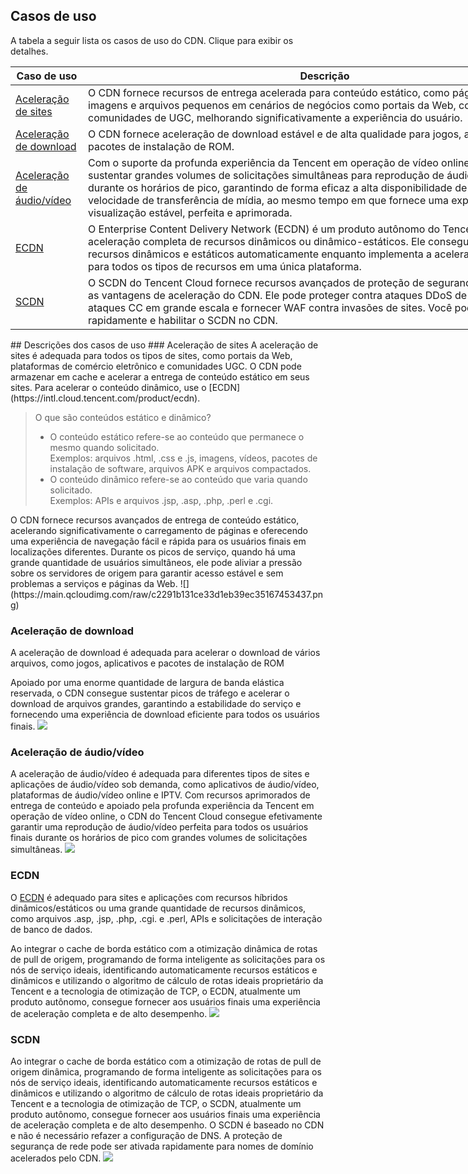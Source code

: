 ## Casos de uso
A tabela a seguir lista os casos de uso do CDN. Clique para exibir os detalhes.

<table  style="width:890">
<thead>
	<tr>
		<th scope="col" style="width: 100px;">Caso de uso</th>
		<th scope="col">Descrição</th>
	</tr>
</thead>
<tbody>
	<tr>
	<td><a href = "#m1">Aceleração de sites</a></td>
		<td >O CDN fornece recursos de entrega acelerada para conteúdo estático, como páginas da web, imagens e arquivos pequenos em cenários de negócios como portais da Web, comércio eletrônico e comunidades de UGC, melhorando significativamente a experiência do usuário. </td>
	</tr>
	<tr>
		<td><a href = "#m2">Aceleração de download</a></td>
		<td >O CDN fornece aceleração de download estável e de alta qualidade para jogos, aplicativos ou pacotes de instalação de ROM.</td>
	</tr>
	<tr>
		<td><a href = "#m3">Aceleração de áudio/vídeo</a></td>
		<td>Com o suporte da profunda experiência da Tencent em operação de vídeo online, o CDN consegue sustentar grandes volumes de solicitações simultâneas para reprodução de áudio e vídeo online durante os horários de pico, garantindo de forma eficaz a alta disponibilidade de serviço e velocidade de transferência de mídia, ao mesmo tempo em que fornece uma experiência de visualização estável, perfeita e aprimorada. </td>
	</tr>
	<tr>
		<td><a href = "#m4">ECDN</a></td>
		<td >O Enterprise Content Delivery Network (ECDN) é um produto autônomo do Tencent Cloud para aceleração completa de recursos dinâmicos ou dinâmico-estáticos. Ele consegue identificar recursos dinâmicos e estáticos automaticamente enquanto implementa a aceleração simultânea para todos os tipos de recursos em uma única plataforma. </td>
	</tr>
	<tr>
		<td><a href = "#m5">SCDN</a></td>
		<td >O SCDN do Tencent Cloud fornece recursos avançados de proteção de segurança, além de todas as vantagens de aceleração do CDN. Ele pode proteger contra ataques DDoS de alto tráfego e ataques CC em grande escala e fornecer WAF contra invasões de sites. Você pode conectar-se rapidamente e habilitar o SCDN no CDN.</td>
	</tr>
</tbody>
</table>
## Descrições dos casos de uso
<span ID = "m1"></span>
### Aceleração de sites
A aceleração de sites é adequada para todos os tipos de sites, como portais da Web, plataformas de comércio eletrônico e comunidades UGC. O CDN pode armazenar em cache e acelerar a entrega de conteúdo estático em seus sites. Para acelerar o conteúdo dinâmico, use o [ECDN](https://intl.cloud.tencent.com/product/ecdn).

<blockquote class="d-mod-explain">
<div class="d-mod-title d-explain-title">
<i class="d-icon-explain"></i>O que são conteúdos estático e dinâmico?
</div>
<p></p>	
<ul>	
<li>O conteúdo estático refere-se ao conteúdo que permanece o mesmo quando solicitado. <br>Exemplos: arquivos .html, .css e .js, imagens, vídeos, pacotes de instalação de software, arquivos APK e arquivos compactados.</li>
<li>O conteúdo dinâmico refere-se ao conteúdo que varia quando solicitado. <br>Exemplos: APIs e arquivos .jsp, .asp, .php, .perl e .cgi.</li>
</ul>	
</blockquote>
O CDN fornece recursos avançados de entrega de conteúdo estático, acelerando significativamente o carregamento de páginas e oferecendo uma experiência de navegação fácil e rápida para os usuários finais em localizações diferentes. Durante os picos de serviço, quando há uma grande quantidade de usuários simultâneos, ele pode aliviar a pressão sobre os servidores de origem para garantir acesso estável e sem problemas a serviços e páginas da Web.
![](https://main.qcloudimg.com/raw/c2291b131ce33d1eb39ec35167453437.png)


<span ID = "m2"></span>
### Aceleração de download
A aceleração de download é adequada para acelerar o download de vários arquivos, como jogos, aplicativos e pacotes de instalação de ROM

Apoiado por uma enorme quantidade de largura de banda elástica reservada, o CDN consegue sustentar picos de tráfego e acelerar o download de arquivos grandes, garantindo a estabilidade do serviço e fornecendo uma experiência de download eficiente para todos os usuários finais.
![](https://main.qcloudimg.com/raw/ada400d5a04d58fb73662e6bc028232c.png)


<span ID = "m3"></span>
### Aceleração de áudio/vídeo
A aceleração de áudio/vídeo é adequada para diferentes tipos de sites e aplicações de áudio/vídeo sob demanda, como aplicativos de áudio/vídeo, plataformas de áudio/vídeo online e IPTV. Com recursos aprimorados de entrega de conteúdo e apoiado pela profunda experiência da Tencent em operação de vídeo online, o CDN do Tencent Cloud consegue efetivamente garantir uma reprodução de áudio/vídeo perfeita para todos os usuários finais durante os horários de pico com grandes volumes de solicitações simultâneas.
![](https://main.qcloudimg.com/raw/0e852cfff1cd2f131f3ab1256a5b3a51.png)


<span ID = "m4"></span>
### ECDN
O [ECDN](https://intl.cloud.tencent.com/product/ecdn) é adequado para sites e aplicações com recursos híbridos dinâmicos/estáticos ou uma grande quantidade de recursos dinâmicos, como arquivos .asp, .jsp, .php, .cgi. e .perl, APIs e solicitações de interação de banco de dados.

Ao integrar o cache de borda estático com a otimização dinâmica de rotas de pull de origem, programando de forma inteligente as solicitações para os nós de serviço ideais, identificando automaticamente recursos estáticos e dinâmicos e utilizando o algoritmo de cálculo de rotas ideais proprietário da Tencent e a tecnologia de otimização de TCP, o ECDN, atualmente um produto autônomo, consegue fornecer aos usuários finais uma experiência de aceleração completa e de alto desempenho.
![](https://main.qcloudimg.com/raw/a6f7d54e98720a3d4a18d673fc1f9b4c.png)

<span ID = "m5"></span>

### SCDN
Ao integrar o cache de borda estático com a otimização de rotas de pull de origem dinâmica, programando de forma inteligente as solicitações para os nós de serviço ideais, identificando automaticamente recursos estáticos e dinâmicos e utilizando o algoritmo de cálculo de rotas ideais proprietário da Tencent e a tecnologia de otimização de TCP, o SCDN, atualmente um produto autônomo, consegue fornecer aos usuários finais uma experiência de aceleração completa e de alto desempenho.
O SCDN é baseado no CDN e não é necessário refazer a configuração de DNS. A proteção de segurança de rede pode ser ativada rapidamente para nomes de domínio acelerados pelo CDN. 
![](https://main.qcloudimg.com/raw/164d28b237eb5dbe05a57b631d98616e.png)



​	
